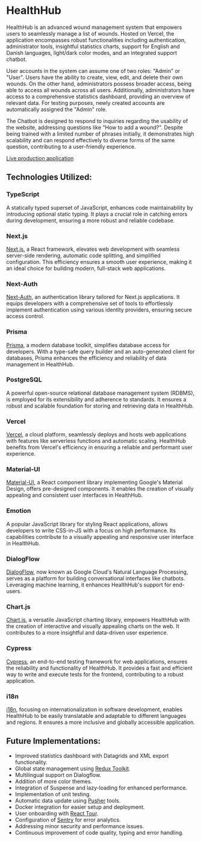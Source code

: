 # HealthHub

HealthHub is an advanced wound management system that empowers users to seamlessly manage a list of wounds. Hosted on Vercel, the application encompasses robust functionalities including authentication, administrator tools, insightful statistics charts, support for English and Danish languages, light/dark color modes, and an integrated support chatbot.

User accounts in the system can assume one of two roles: "Admin" or "User". Users have the ability to create, view, edit, and delete their own wounds. On the other hand, administrators possess broader access, being able to access all wounds across all users. Additionally, administrators have access to a comprehensive statistics dashboard, providing an overview of relevant data. For testing purposes, newly created accounts are automatically assigned the "Admin" role.

The Chatbot is designed to respond to inquiries regarding the usability of the website, addressing questions like "How to add a wound?". Despite being trained with a limited number of phrases initially, it demonstrates high scalability and can respond effectively to diverse forms of the same question, contributing to a user-friendly experience.

[Live production application](https://wound-management-sigma.vercel.app/)

## Technologies Utilized:

### TypeScript

A statically typed superset of JavaScript, enhances code maintainability by introducing optional static typing. It plays a crucial role in catching errors during development, ensuring a more robust and reliable codebase.

### Next.js

[Next.js](https://nextjs.org/), a React framework, elevates web development with seamless server-side rendering, automatic code splitting, and simplified configuration. This efficiency ensures a smooth user experience, making it an ideal choice for building modern, full-stack web applications.

### Next-Auth

[Next-Auth](https://next-auth.js.org/), an authentication library tailored for Next.js applications. It equips developers with a comprehensive set of tools to effortlessly implement authentication using various identity providers, ensuring secure access control.

### Prisma

[Prisma](https://www.prisma.io/), a modern database toolkit, simplifies database access for developers. With a type-safe query builder and an auto-generated client for databases, Prisma enhances the efficiency and reliability of data management in HealthHub.

### PostgreSQL

A powerful open-source relational database management system (RDBMS), is employed for its extensibility and adherence to standards. It ensures a robust and scalable foundation for storing and retrieving data in HealthHub.

### Vercel

[Vercel](https://vercel.com/), a cloud platform, seamlessly deploys and hosts web applications with features like serverless functions and automatic scaling. HealthHub benefits from Vercel's efficiency in ensuring a reliable and performant user experience.

### Material-UI

[Material-UI](https://material-ui.com/), a React component library implementing Google's Material Design, offers pre-designed components. It enables the creation of visually appealing and consistent user interfaces in HealthHub.

### Emotion

A popular JavaScript library for styling React applications, allows developers to write CSS-in-JS with a focus on high performance. Its capabilities contribute to a visually appealing and responsive user interface in HealthHub.

### DialogFlow

[DialogFlow](https://cloud.google.com/dialogflow), now known as Google Cloud's Natural Language Processing, serves as a platform for building conversational interfaces like chatbots. Leveraging machine learning, it enhances HealthHub's support for end-users.

### Chart.js

[Chart.js](https://www.chartjs.org/), a versatile JavaScript charting library, empowers HealthHub with the creation of interactive and visually appealing charts on the web. It contributes to a more insightful and data-driven user experience.

### Cypress

[Cypress](https://www.cypress.io/), an end-to-end testing framework for web applications, ensures the reliability and functionality of HealthHub. It provides a fast and efficient way to write and execute tests for the frontend, contributing to a robust application.

### i18n

[i18n](https://en.wikipedia.org/wiki/Internationalization_and_localization), focusing on internationalization in software development, enables HealthHub to be easily translatable and adaptable to different languages and regions. It ensures a more inclusive and globally accessible application.

## Future Implementations:

- Improved statistics dashboard with Datagrids and XML export functionality.
- Global state management using [Redux Toolkit](https://redux-toolkit.js.org/).
- Multilingual support on Dialogflow.
- Addition of more color themes.
- Integration of Suspense and lazy-loading for enhanced performance.
- Implementation of unit testing.
- Automatic data update using [Pusher](https://pusher.com/) tools.
- Docker integration for easier setup and deployment.
- User onboarding with [React Tour](https://reactour.js.org/).
- Configuration of [Sentry](https://sentry.io/) for error analytics.
- Addressing minor security and performance issues.
- Continuous improvement of code quality, typing and error handling.
